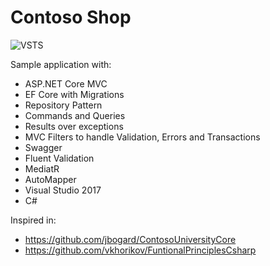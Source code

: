 # Contoso Shop

![VSTS](https://tiagao.visualstudio.com/_apis/public/build/definitions/26d52dd0-7b3c-4d1b-bd8a-523896674d68/5/badge)

Sample application with: 

* ASP.NET Core MVC
* EF Core with Migrations
* Repository Pattern
* Commands and Queries
* Results over exceptions
* MVC Filters to handle Validation, Errors and Transactions
* Swagger
* Fluent Validation
* MediatR
* AutoMapper
* Visual Studio 2017
* C#

Inspired in:

* https://github.com/jbogard/ContosoUniversityCore
* https://github.com/vkhorikov/FuntionalPrinciplesCsharp
